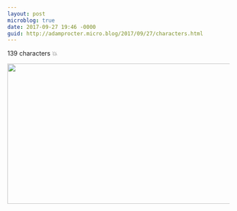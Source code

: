 ```yaml
---
layout: post
microblog: true
date: 2017-09-27 19:46 -0000
guid: http://adamprocter.micro.blog/2017/09/27/characters.html
---
```

139 characters 💥

<img src="http://discursive.adamprocter.co.uk/uploads/2017/4594d3368f.jpg" width="600" height="319" />
